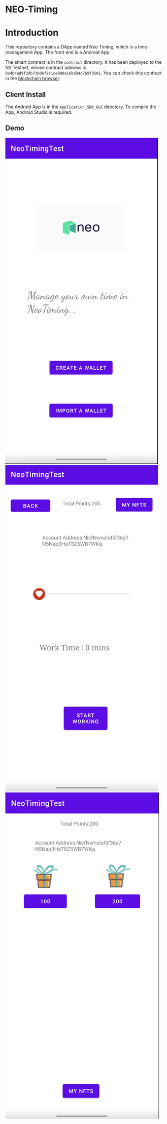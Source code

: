 # NEO-Timing

# Introduction
This repository contains a DApp named Neo Timing, which is a time management App. The front end is a Android App.

The smart contract is in the `contract` directory. It has been deployed to the N3 Testnet, whose contract address is `0x4b4ad9f2db73806f241ce0d0a16bd34d769f3501`. You can check this contract in the [blockchain browser](https://neo3.neotube.io/).

## Client Install
The Android App is in the `Application_SDK_GUI` directory. To compile the App, Android Studio is required.


## Demo
![](demo/1.png)
![](demo/2.png)
![](demo/3.png)

